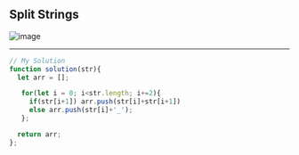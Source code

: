 ## Split Strings
![image](https://user-images.githubusercontent.com/99033220/177675803-54b7ff92-971e-404a-b2a2-6e7116d5bec6.png)

---
```JavaScript
// My Solution
function solution(str){
  let arr = [];

   for(let i = 0; i<str.length; i+=2){
     if(str[i+1]) arr.push(str[i]+str[i+1])
     else arr.push(str[i]+'_');
   };

  return arr;
};
```
